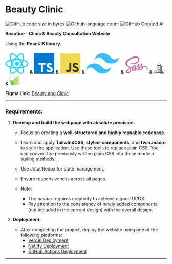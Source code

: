 # Beauty Clinic

![GitHub code size in bytes](https://img.shields.io/github/languages/code-size/Viet281101/BeautyClinic) ![Github language count](https://img.shields.io/github/languages/count/Viet281101/BeautyClinic) ![GitHub Created At](https://img.shields.io/github/created-at/Viet281101/BeautyClinic)

**Beautice - Clinic & Beauty Consultation Website**

Using the **ReactJS library**.

[![alt text](/public/react.svg)](https://react.dev/) **&** [![alt text](/public/typescript.svg)](https://www.typescriptlang.org/) **&** [![alt text](/public/javascript.svg)](https://en.wikipedia.org/wiki/JavaScript) **&** [![alt text](/public/tailwind.svg)](https://tailwindcss.com/) **&** [![alt text](public/sass.svg)](https://sass-lang.com/) **&** [![alt text](public/jotai.png)](https://jotai.org/) **&** [![alt text](public/leaflet.png)](https://leafletjs.com/)

**Figma Link:** [Beauty and Clinic](https://www.figma.com/design/Ry2YV1BCuUR3m0xPZdqrGP/Beautice---Clinic-%26-Beauty-Consultation-Website-Design?node-id=513-2&node-type=canvas&t=vKCDwo3FlkNBcL8j-0)

---

### Requirements:
1. **Develop and build the webpage with absolute precision.**
   - Focus on creating a **well-structured and highly reusable codebase**.
   - Learn and apply **TailwindCSS**, **styled-components**, and **twin.macro** to style the application. Use these tools to replace plain CSS. You can convert the previously written plain CSS into these modern styling methods.

   - Use Jotai/Redux for state management.
   - Ensure responsiveness across all pages.
   - Note:
      - The navbar requires creativity to achieve a good UI/UX.
      - Pay attention to the consistency of newly added components (not included in the current design) with the overall design.

2. **Deployment:**
   - After completing the project, deploy the website using one of the following platforms:
     - [Vercel Deployment](https://vercel.com/docs/deployments/overview)
     - [Netlify Deployment](https://www.netlify.com/)
     - [GitHub Actions Deployment](https://docs.github.com/en/actions/deployment/about-deployments/deploying-with-github-actions) 

---
